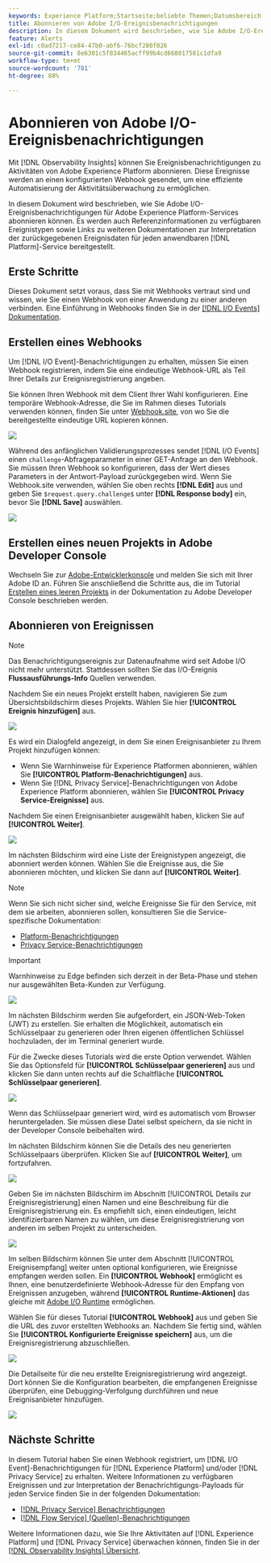 ```yaml
---
keywords: Experience Platform;Startseite;beliebte Themen;Datumsbereich
title: Abonnieren von Adobe I/O-Ereignisbenachrichtigungen
description: In diesem Dokument wird beschrieben, wie Sie Adobe I/O-Ereignisbenachrichtigungen für Services von Adobe Experience Platform abonnieren. Es werden auch Referenzinformationen zu verfügbaren Ereignistypen sowie Links zu weiteren Dokumentationen zur Interpretation der zurückgegebenen Ereignisdaten für jeden anwendbaren  [!DNL Platform] -Service bereitgestellt.
feature: Alerts
exl-id: c0ad7217-ce84-47b0-abf6-76bcf280f026
source-git-commit: 8e6301c5f834465acff99b4cd668017581c1dfa9
workflow-type: tm+mt
source-wordcount: '781'
ht-degree: 88%

---
```


# Abonnieren von Adobe I/O-Ereignisbenachrichtigungen

Mit [!DNL Observability Insights] können Sie Ereignisbenachrichtigungen zu Aktivitäten von Adobe Experience Platform abonnieren. Diese Ereignisse werden an einen konfigurierten Webhook gesendet, um eine effiziente Automatisierung der Aktivitätsüberwachung zu ermöglichen.

In diesem Dokument wird beschrieben, wie Sie Adobe I/O-Ereignisbenachrichtigungen für Adobe Experience Platform-Services abonnieren können. Es werden auch Referenzinformationen zu verfügbaren Ereignistypen sowie Links zu weiteren Dokumentationen zur Interpretation der zurückgegebenen Ereignisdaten für jeden anwendbaren [!DNL Platform]-Service bereitgestellt.

## Erste Schritte

Dieses Dokument setzt voraus, dass Sie mit Webhooks vertraut sind und wissen, wie Sie einen Webhook von einer Anwendung zu einer anderen verbinden. Eine Einführung in Webhooks finden Sie in der [[!DNL I/O Events] Dokumentation](https://www.adobe.io/apis/experienceplatform/events/docs.html#!adobedocs/adobeio-events/master/intro/webhook_docs_intro.md).

## Erstellen eines Webhooks

Um [!DNL I/O Event]-Benachrichtigungen zu erhalten, müssen Sie einen Webhook registrieren, indem Sie eine eindeutige Webhook-URL als Teil Ihrer Details zur Ereignisregistrierung angeben.

Sie können Ihren Webhook mit dem Client Ihrer Wahl konfigurieren. Eine temporäre Webhook-Adresse, die Sie im Rahmen dieses Tutorials verwenden können, finden Sie unter [Webhook.site](https://webhook.site/), von wo Sie die bereitgestellte eindeutige URL kopieren können.

![](../images/notifications/webhook-url.png)

Während des anfänglichen Validierungsprozesses sendet [!DNL I/O Events] einen `challenge`-Abfrageparameter in einer GET-Anfrage an den Webhook. Sie müssen Ihren Webhook so konfigurieren, dass der Wert dieses Parameters in der Antwort-Payload zurückgegeben wird. Wenn Sie Webhook.site verwenden, wählen Sie oben rechts **[!DNL Edit]** aus und geben Sie `$request.query.challenge$` unter **[!DNL Response body]** ein, bevor Sie **[!DNL Save]** auswählen.

![](../images/notifications/response-challenge.png)

## Erstellen eines neuen Projekts in Adobe Developer Console

Wechseln Sie zur [Adobe-Entwicklerkonsole](https://www.adobe.com/go/devs_console_ui) und melden Sie sich mit Ihrer Adobe ID an. Führen Sie anschließend die Schritte aus, die im Tutorial [Erstellen eines leeren Projekts](https://developer.adobe.com/developer-console/docs/guides/projects/projects-empty/) in der Dokumentation zu Adobe Developer Console beschrieben werden.

## Abonnieren von Ereignissen

>[!NOTE]
>
>Das Benachrichtigungsereignis zur Datenaufnahme wird seit Adobe I/O nicht mehr unterstützt. Stattdessen sollten Sie das I/O-Ereignis **Flussausführungs-Info** Quellen verwenden.

Nachdem Sie ein neues Projekt erstellt haben, navigieren Sie zum Übersichtsbildschirm dieses Projekts. Wählen Sie hier **[!UICONTROL Ereignis hinzufügen]** aus.

![](../images/notifications/add-event-button.png)

Es wird ein Dialogfeld angezeigt, in dem Sie einen Ereignisanbieter zu Ihrem Projekt hinzufügen können:

* Wenn Sie Warnhinweise für Experience Platformen abonnieren, wählen Sie **[!UICONTROL Platform-Benachrichtigungen]** aus.
* Wenn Sie [!DNL Privacy Service]-Benachrichtigungen von Adobe Experience Platform abonnieren, wählen Sie **[!UICONTROL Privacy Service-Ereignisse]** aus.

Nachdem Sie einen Ereignisanbieter ausgewählt haben, klicken Sie auf **[!UICONTROL Weiter]**.

![](../images/notifications/event-provider.png)

Im nächsten Bildschirm wird eine Liste der Ereignistypen angezeigt, die abonniert werden können. Wählen Sie die Ereignisse aus, die Sie abonnieren möchten, und klicken Sie dann auf **[!UICONTROL Weiter]**.

>[!NOTE]
>
>Wenn Sie sich nicht sicher sind, welche Ereignisse Sie für den Service, mit dem sie arbeiten, abonnieren sollen, konsultieren Sie die Service-spezifische Dokumentation:
>
>* [Platform-Benachrichtigungen](./rules.md)
>* [Privacy Service-Benachrichtigungen](../../privacy-service/privacy-events.md)

>[!IMPORTANT]
>
>Warnhinweise zu Edge befinden sich derzeit in der Beta-Phase und stehen nur ausgewählten Beta-Kunden zur Verfügung.

![](../images/notifications/choose-event-subscriptions.png)

Im nächsten Bildschirm werden Sie aufgefordert, ein JSON-Web-Token (JWT) zu erstellen. Sie erhalten die Möglichkeit, automatisch ein Schlüsselpaar zu generieren oder Ihren eigenen öffentlichen Schlüssel hochzuladen, der im Terminal generiert wurde.

Für die Zwecke dieses Tutorials wird die erste Option verwendet. Wählen Sie das Optionsfeld für **[!UICONTROL Schlüsselpaar generieren]** aus und klicken Sie dann unten rechts auf die Schaltfläche **[!UICONTROL Schlüsselpaar generieren]**.

![](../images/notifications/generate-keypair.png)

Wenn das Schlüsselpaar generiert wird, wird es automatisch vom Browser heruntergeladen. Sie müssen diese Datei selbst speichern, da sie nicht in der Developer Console beibehalten wird.

Im nächsten Bildschirm können Sie die Details des neu generierten Schlüsselpaars überprüfen. Klicken Sie auf **[!UICONTROL Weiter]**, um fortzufahren.

![](../images/notifications/keypair-generated.png)

Geben Sie im nächsten Bildschirm im Abschnitt [!UICONTROL Details zur Ereignisregistrierung] einen Namen und eine Beschreibung für die Ereignisregistrierung ein. Es empfiehlt sich, einen eindeutigen, leicht identifizierbaren Namen zu wählen, um diese Ereignisregistrierung von anderen im selben Projekt zu unterscheiden.

![](../images/notifications/registration-details.png)

Im selben Bildschirm können Sie unter dem Abschnitt [!UICONTROL Ereignisempfang] weiter unten optional konfigurieren, wie Ereignisse empfangen werden sollen. Ein **[!UICONTROL Webhook]** ermöglicht es Ihnen, eine benutzerdefinierte Webhook-Adresse für den Empfang von Ereignissen anzugeben, während **[!UICONTROL Runtime-Aktionen]** das gleiche mit [Adobe I/O Runtime](https://www.adobe.io/apis/experienceplatform/runtime/docs.html) ermöglichen.

Wählen Sie für dieses Tutorial **[!UICONTROL Webhook]** aus und geben Sie die URL des zuvor erstellten Webhooks an. Nachdem Sie fertig sind, wählen Sie **[!UICONTROL Konfigurierte Ereignisse speichern]** aus, um die Ereignisregistrierung abzuschließen.

![](../images/notifications/receive-events.png)

Die Detailseite für die neu erstellte Ereignisregistrierung wird angezeigt. Dort können Sie die Konfiguration bearbeiten, die empfangenen Ereignisse überprüfen, eine Debugging-Verfolgung durchführen und neue Ereignisanbieter hinzufügen.

![](../images/notifications/registration-complete.png)

## Nächste Schritte

In diesem Tutorial haben Sie einen Webhook registriert, um [!DNL I/O Event]-Benachrichtigungen für [!DNL Experience Platform] und/oder [!DNL Privacy Service] zu erhalten. Weitere Informationen zu verfügbaren Ereignissen und zur Interpretation der Benachrichtigungs-Payloads für jeden Service finden Sie in der folgenden Dokumentation:

* [[!DNL Privacy Service] Benachrichtigungen](../../privacy-service/privacy-events.md)
* [[!DNL Flow Service] (Quellen)-Benachrichtigungen](../../sources/notifications.md)

Weitere Informationen dazu, wie Sie Ihre Aktivitäten auf [!DNL Experience Platform] und [!DNL Privacy Service] überwachen können, finden Sie in der [[!DNL Observability Insights] Übersicht](../home.md).
